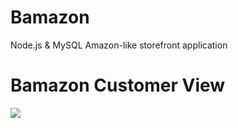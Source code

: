 # Bamazon

Node.js & MySQL Amazon-like storefront application


# Bamazon Customer View

<img src ="screenshots/shot1"/>